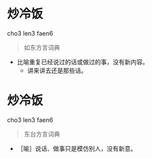 # 炒冷饭
cho3 len3 faen6
> 如东方言词典
- 比喻重复已经说过的话或做过的事，没有新内容。
  - 讲来讲去还是那些话。

# 炒冷饭
cho3 len3 faen6
> 东台方言词典
- ［喻］说话、做事只是模仿别人，没有新意。
